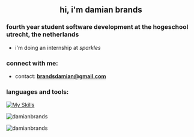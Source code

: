 <h2 align="center">hi, i'm damian brands</h2>
<h3 align="left">fourth year student software development at the hogeschool utrecht, the netherlands</h3>


- i'm doing an internship at *sparkles*


<h3 align="left">connect with me:</h3>

- contact: **brandsdamian@gmail.com**

<h3 align="left">languages and tools:</h3>

[![My Skills](https://skillicons.dev/icons?i=js,html,css,angular,react,vue,firebase,py,cs,java,spring,postman,ps,figma)](https://skillicons.dev)


<p><img align="center" src="https://github-readme-stats.vercel.app/api/top-langs?username=damianbrands&show_icons=true&locale=en&layout=compact&theme=github_dark" alt="damianbrands" /></p>
<p align="left"> <img src="https://komarev.com/ghpvc/?username=damianbrands&label=Profile%20views&color=0e75b6&style=flat" alt="damianbrands" /> </p>

